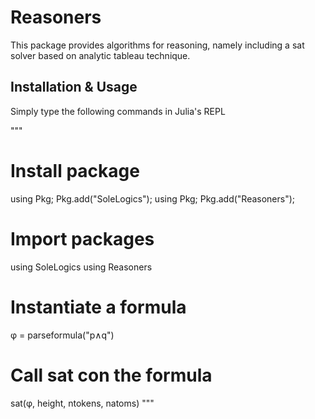 # Reasoners

This package provides algorithms for reasoning, namely including a sat solver based on analytic tableau technique.

## Installation & Usage

Simply type the following commands in Julia's REPL

"""
# Install package
using Pkg; Pkg.add("SoleLogics");
using Pkg; Pkg.add("Reasoners");

# Import packages
using SoleLogics
using Reasoners

# Instantiate a formula
φ = parseformula("p∧q")

# Call sat con the formula
sat(φ, height, ntokens, natoms)
"""